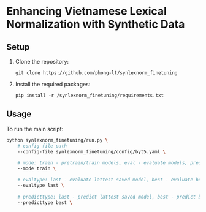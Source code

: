 # Enhancing Vietnamese Lexical Normalization with Synthetic Data

## Setup

1. Clone the repository:
    ```
    git clone https://github.com/phong-lt/synlexnorm_finetuning
    ```
2. Install the required packages:
    ```
    pip install -r /synlexnorm_finetuning/requirements.txt
    ```

## Usage

To run the main script:
```bash
python synlexnorm_finetuning/run.py \
	# config file path
	--config-file synlexnorm_finetuning/config/byt5.yaml \
 
	# mode: train - pretrain/train models, eval - evaluate models, predict - predict trained models
	--mode train \

	# evaltype: last - evaluate lattest saved model, best - evaluate best-err saved model 
	--evaltype last \
	
	# predicttype: last - predict lattest saved model, best - predict best-err saved model 
	--predicttype best \
```